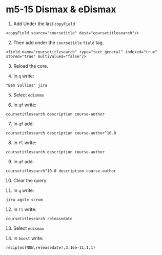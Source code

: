 # m5-15 Dismax & eDismax

1. Add Under the last `copyField`
```
<copyField source="coursetitle" dest="coursetitlesearch"/>
```

2. Then add under the `coursetitle` `field` tag.
```
<field name="coursetitlesearch" type="text_general" indexed="true" stored="true" multiValued="false"/> 
```

3. Reload the core.

4. In `q` write:
```
"Ben Sullins" jira
```

5. Select `edismax`

6. In `qf` write:
```
coursetitlesearch description course-author
```

7. In `qf` add:
```
coursetitlesearch description course-author^10.0
```

8. In `fl` write:
```
coursetitlesearch description course-author
```

9. In `qf` add:
```
coursetitlesearch^10.0 description course-author
```

10. Clear the query.

11. In `q` write:
```
jira agile scrum
```

12. In `fl` write:
```
coursetitlesearch releasedate
```

13. Select `edismax`

14. In `boost` write:
```
recip(ms(NOW,releasedate),3.16e-11,1,1)
```

